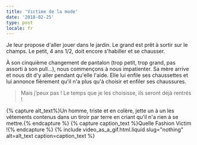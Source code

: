 ```yaml
---
title: 'Victime de la mode'
date: '2018-02-25'
type: post
locale: fr
---
```


Je leur propose d'aller jouer dans le jardin. Le grand est prêt à sortir sur le champs. Le petit, 4 ans 1/2, doit encore s'habiller et se chausser.

<!-- more -->

À son cinquième changement de pantalon (trop petit, trop grand, pas assorti à son pull…), nous commençons à nous impatienter. Sa mère arrive et nous dit d'y aller pendant qu'elle l'aide. Elle lui enfile ses chaussettes et lui annonce fièrement qu'il n'a plus qu'à choisir et enfiler ses chaussures.

> Mais j’peux pas ! Le temps que je les choisisse, ils seront déjà rentrés !

{% capture alt_text%}Un homme, triste et en colère, jette un à un les vêtements contenus dans un tiroir par terre en criant qu'il n'a rien à se mettre.{% endcapture %}
{% capture caption_text %}Quelle <span lang="en">Fashion Victim</span> !{% endcapture %}
{% include video_as_a_gif.html.liquid
slug="nothing"
alt=alt_text
caption=caption_text
%}
